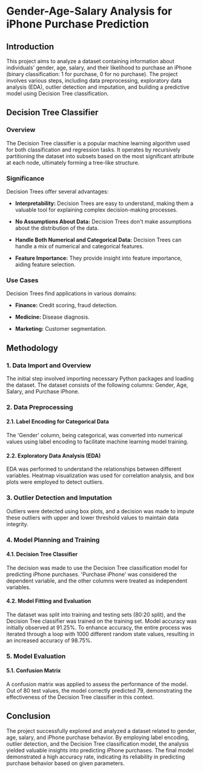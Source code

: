 # Gender-Age-Salary Analysis for iPhone Purchase Prediction

## Introduction

This project aims to analyze a dataset containing information about individuals' gender, age, salary, and their likelihood to purchase an iPhone (binary classification: 1 for purchase, 0 for no purchase). The project involves various steps, including data preprocessing, exploratory data analysis (EDA), outlier detection and imputation, and building a predictive model using Decision Tree classification.

## Decision Tree Classifier

### Overview

The Decision Tree classifier is a popular machine learning algorithm used for both classification and regression tasks. It operates by recursively partitioning the dataset into subsets based on the most significant attribute at each node, ultimately forming a tree-like structure.

### Significance

Decision Trees offer several advantages:

- **Interpretability:** Decision Trees are easy to understand, making them a valuable tool for explaining complex decision-making processes.

- **No Assumptions About Data:** Decision Trees don't make assumptions about the distribution of the data.

- **Handle Both Numerical and Categorical Data:** Decision Trees can handle a mix of numerical and categorical features.

- **Feature Importance:** They provide insight into feature importance, aiding feature selection.

### Use Cases

Decision Trees find applications in various domains:

- **Finance:** Credit scoring, fraud detection.
  
- **Medicine:** Disease diagnosis.

- **Marketing:** Customer segmentation.

## Methodology

### 1. Data Import and Overview

The initial step involved importing necessary Python packages and loading the dataset. The dataset consists of the following columns: Gender, Age, Salary, and Purchase iPhone.

### 2. Data Preprocessing

#### 2.1. Label Encoding for Categorical Data

The 'Gender' column, being categorical, was converted into numerical values using label encoding to facilitate machine learning model training.

#### 2.2. Exploratory Data Analysis (EDA)

EDA was performed to understand the relationships between different variables. Heatmap visualization was used for correlation analysis, and box plots were employed to detect outliers.

### 3. Outlier Detection and Imputation

Outliers were detected using box plots, and a decision was made to impute these outliers with upper and lower threshold values to maintain data integrity.

### 4. Model Planning and Training

#### 4.1. Decision Tree Classifier

The decision was made to use the Decision Tree classification model for predicting iPhone purchases. 'Purchase iPhone' was considered the dependent variable, and the other columns were treated as independent variables.

#### 4.2. Model Fitting and Evaluation

The dataset was split into training and testing sets (80:20 split), and the Decision Tree classifier was trained on the training set. Model accuracy was initially observed at 91.25%. To enhance accuracy, the entire process was iterated through a loop with 1000 different random state values, resulting in an increased accuracy of 98.75%.

### 5. Model Evaluation

#### 5.1. Confusion Matrix

A confusion matrix was applied to assess the performance of the model. Out of 80 test values, the model correctly predicted 79, demonstrating the effectiveness of the Decision Tree classifier in this context.

## Conclusion

The project successfully explored and analyzed a dataset related to gender, age, salary, and iPhone purchase behavior. By employing label encoding, outlier detection, and the Decision Tree classification model, the analysis yielded valuable insights into predicting iPhone purchases. The final model demonstrated a high accuracy rate, indicating its reliability in predicting purchase behavior based on given parameters.

